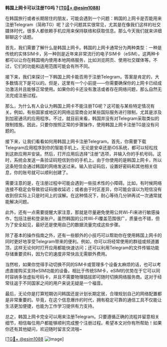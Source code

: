 **韩国上网卡可以注册TG吗？[[TG💪+ @esim1088](https://t.me/s/esim1088)]**

在韩国旅行或者长期居住的朋友，可能会遇到一个问题：韩国的上网卡是否能用来注册Telegram（简称TG）呢？这个问题其实很常见，尤其是在像我们这样的社交媒体时代，很多人都依赖手机应用来保持联络和获取信息。那么今天我们就来详细聊聊这个话题。

首先，我们需要了解什么是韩国上网卡。韩国的上网卡通常分为两种类型：一种是传统的实体SIM卡，另一种则是近年来非常流行的电子SIM卡（eSIM）。这两种卡都可以让你在韩国境内使用本地网络服务，比如浏览网页、使用社交媒体等。不过，它们的功能和适用范围可能会有所不同。

接下来，我们来探讨一下韩国上网卡能否用于注册Telegram。答案是肯定的，大多数情况下是可以的。但是，这里有一个小前提——你需要确保你的上网卡已经成功激活并且能够正常使用。如果你的卡还没有激活或者存在网络问题，那么自然无法完成注册过程。

那么，为什么有人会认为韩国上网卡不能注册TG呢？这可能与某些特定情况有关。例如，有些国家或地区的网络运营商会对某些国际服务进行限制，尤其是涉及到加密通讯的应用程序。不过，就目前来看，韩国并没有对Telegram采取类似的限制措施。因此，只要你按照正常的步骤操作，使用韩国上网卡注册TG是没有问题的。

接下来，让我们看看如何用韩国上网卡注册Telegram。首先，你需要下载Telegram应用程序到你的智能手机上。无论是安卓还是iOS系统，都可以轻松找到这款应用并安装。然后，打开应用后选择“注册”选项，并输入你的手机号码。这时，系统会发送一条验证码短信到你的手机上。由于你使用的是韩国上网卡，所以这条短信会通过韩国的网络发送过来。输入验证码后，设置好密码和其他相关信息，你的账号就可以顺利创建了。

需要注意的是，在注册过程中可能会遇到一些技术性的小障碍。比如，有时候网络连接不稳定会导致验证码接收延迟；或者由于时区差异，你可能会误以为短信没有收到但实际上只是时间上的误解。在这种情况下，耐心等待几分钟再试一次通常就能解决问题。

此外，还有一点需要提醒大家注意，那就是尽量避免使用公共Wi-Fi来进行敏感操作，包括注册和登录账户。虽然韩国的公共Wi-Fi覆盖范围很广，质量也不错，但为了安全起见，最好还是使用自己的数据流量完成这些步骤。

除了基本的操作指南之外，还有一些额外的小技巧可以帮助你在使用韩国上网卡的同时更好地享受Telegram带来的便利。例如，你可以将经常使用的群组或频道置顶，这样无论何时打开应用都能快速访问；还可以利用Telegram的文件传输功能存储重要资料，因为它的速度非常快且无需额外费用。

当然啦，如果你觉得手动切换不同的SIM卡或管理多个设备太麻烦的话，也可以考虑直接购买支持eSIM功能的设备。相比于传统SIM卡，eSIM的优势在于它可以同时容纳多张虚拟号码卡，并且不需要物理插拔即可随时切换网络服务商。这对于经常往返于不同国家之间的用户来说无疑是一个福音。

最后，无论你是打算短期访问韩国还是计划长期定居，合理规划自己的网络配置都是非常重要的。毕竟，在这个信息爆炸的时代，拥有稳定可靠的通信工具不仅能让生活更加便捷，也能为工作学习提供有力支持。

总之，韩国上网卡完全可以用来注册Telegram。只要遵循正确的流程并留意相关细节，相信每位用户都能够顺利完成整个注册过程。希望本文对你有所帮助！如果你还有其他疑问，欢迎随时留言交流哦~

[[TG💪+ @esim1088](https://t.me/s/esim1088) ![Image](https://i.postimg.cc/4NQfJmqS/Snipaste-2025-05-13-00-14-12.png)]
